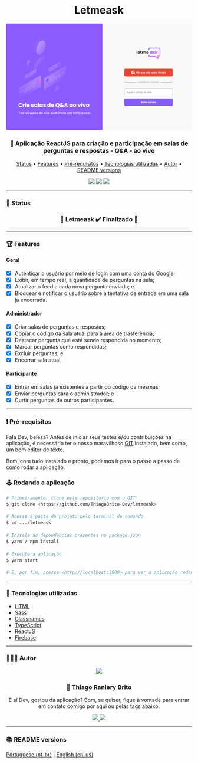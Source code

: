 <div align="center">
  <div>
    <h1>Letmeask</h1>
    <img src="./.github/letmeask.png" />
    <h3>
      💬 Aplicação ReactJS para criação e participação em salas de perguntas e respostas - Q&A - ao vivo
    </h3>
  </div>

  <p>
    <a href="#-status">Status</a> •
    <a href="#-features">Features</a> • 
    <a href="#%EF%B8%8F-pré-requisitos">Pré-requisitos</a> • 
    <a href="#-tecnologias-utilizadas">Tecnologias utilizadas</a> • 
    <a href="#-autor">Autor</a> •
    <a href="#-readme-versions">README versions</a>
  </p>

  <div>
    <img src="https://img.shields.io/github/license/ThiagoBrito-Dev/Podcastr?color=8d5afd&style=for-the-badge" />
    <img src="https://img.shields.io/static/v1?label=version&message=1.0.0&color=8d5afd&style=for-the-badge" />
    <img src="https://img.shields.io/static/v1?label=yarn&message=v1.22.5&color=8d5afd&style=for-the-badge" />
  </div>
</div>

<hr>

### 🏁 Status

<h3 align="center">
  🎉 Letmeask ✔️ Finalizado 🎉
</h3>

<hr>

### 🏆 Features

#### Geral

- [x] Autenticar o usuário por meio de login com uma conta do Google;
- [x] Exibir, em tempo real, a quantidade de perguntas na sala;
- [x] Atualizar o feed a cada nova pergunta enviada; e
- [x] Bloquear e notificar o usuário sobre a tentativa de entrada em uma sala já encerrada.

#### Administrador

- [x] Criar salas de perguntas e respostas;
- [x] Copiar o código da sala atual para a área de trasferência;
- [x] Destacar pergunta que está sendo respondida no momento;
- [x] Marcar perguntas como respondidas;
- [x] Excluir perguntas; e
- [x] Encerrar sala atual.

#### Participante

- [x] Entrar em salas já existentes a partir do código da mesmas;
- [x] Enviar perguntas para o administrador; e
- [x] Curtir perguntas de outros participantes.

<hr>

### ❗️ Pré-requisitos

Fala Dev, beleza? Antes de iniciar seus testes e/ou contribuições na aplicação, é necessário ter o nosso maravilhoso [GIT](https://git-scm.com) instalado, bem como, um bom editor de texto.

Bom, com tudo instalado e pronto, podemos ir para o passo a passo de como rodar a aplicação.

### 🕹️ Rodando a aplicação

```bash
# Primeiramente, clone este repositório com o GIT
$ git clone <https://github.com/ThiagoBrito-Dev/letmeask>

# Acesse a pasta do projeto pelo terminal de comando
$ cd .../letmeask

# Instale as dependências presentes no package.json
$ yarn / npm install

# Execute a aplicação
$ yarn start

# E, por fim, acesse <http://localhost:3000> para ver a aplicação rodando no servidor local
```

<hr>

### 🔮 Tecnologias utilizadas

- [HTML](https://devdocs.io/html/)
- [Sass](https://sass-lang.com/)
- [Classnames](https://www.npmjs.com/package/classnames)
- [TypeScript](https://www.typescriptlang.org/)
- [ReactJS](https://pt-br.reactjs.org/)
- [Firebase](https://firebase.google.com/?hl=pt)

<hr>

### 👨🏽‍🎓 Autor

<div align="center">
  <img src="https://github.com/ThiagoBrito-Dev.png" width="250px" />

  <br />

  <div>
    <h3>
      🤝 Thiago Raniery Brito
    </h3>
    <p>E aí Dev, gostou da aplicação? Bom, se quiser, fique à vontade para entrar em contato comigo por aqui ou pelas tags abaixo.</p>
  </div>
  
  <div>
    <a href="https://www.linkedin.com/in/thiagoranierybrito/">
      <img src="https://img.shields.io/badge/-LinkedIn-blue?style=for-the-badge&logo=Linkedin&logoColor=white&link=https://www.linkedin.com/in/thiagoranierybrito/" />
    </a>
    <a href="mailto:thiagobritotrs@gmail.com">
      <img src="https://img.shields.io/badge/-Gmail-c14438?style=for-the-badge&logo=Gmail&logoColor=white&link=mailto:thiagobritotrs@gmail.com" />
    </a>
  </div>
</div>

<hr>

### 📚 README versions

<p>
    <a href="https://github.com/ThiagoBrito-Dev/letmeask/blob/main/README.md">Portuguese (pt-br)</a>
        |   
    <a href="https://github.com/ThiagoBrito-Dev/letmeask/blob/main/README-en.md">English (en-us)</a>
</p>
